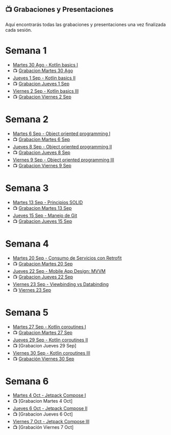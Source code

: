 ## 📺 Grabaciones y Presentaciones
Aquí encontrarás todas las grabaciones y presentaciones una vez finalizada cada sesión.

# Semana 1
- [Martes 30 Ago - Kotlin basics I](https://drive.google.com/file/d/1-UXAOqdHNJYyd6G69zTV43afh0Af7nTk/view?usp=sharing)
- 📺 [Grabacion Martes 30 Ago](https://drive.google.com/file/d/1x75tj-x48AgSRSu267FwMgBNDjje6oO2/view?usp=sharing)
- [Jueves 1 Sep - Kotlin basics II](https://drive.google.com/file/d/1kkBdHg_pdvbl1xGZICoqzIseW8OvDVQE/view?usp=sharing)
- 📺 [Grabacion Jueves 1 Sep](https://drive.google.com/file/d/1c4iBUGczuTlr_85_2QWgmBIc9-FQajgF/view?usp=sharing)
- [Viernes 2 Sep - Kotlin basics III](https://drive.google.com/file/d/1skVCgZsXA_PzUTARKmYQb4BWXr3eOmkt/view?usp=sharing)
- 📺 [Grabacion Viernes 2 Sep](https://drive.google.com/file/d/1ZG_mqpjHtqwXp7F7eSyqOUuNus_wnHsQ/view?usp=sharing)

# Semana 2
- [Martes 6 Sep - Object oriented programming I](https://drive.google.com/file/d/1h4O5OFY363GgJ579aUh7BlCyydGthq-u/view?usp=sharing)
- 📺 [Grabacion Martes 6 Sep](https://drive.google.com/file/d/1uvG4RpTg23q-UFmR7BACmHoAujVGTPYO/view?usp=sharing)
- [Jueves 8 Sep - Object oriented programming II](https://drive.google.com/file/d/1OGRK2SJ-IOJPiLRcuyybA3lKoSquqQdC/view?usp=sharing)
- 📺 [Grabacion Jueves 8 Sep](https://drive.google.com/file/d/1-UO-eam0h_Ee2dJN-OB0DvLoFDUly63W/view?usp=sharing)
- [Viernes 9 Sep - Object oriented programming III](https://drive.google.com/file/d/1j-zhLdXNegl7UyqnwQW0yQyY3mQl538q/view?usp=sharing)
- 📺 [Grabacion Viernes 9 Sep](https://drive.google.com/file/d/1ferZs8k4vTJIz8Kox0j1QAD1Lq2UKCfa/view?usp=sharing)

# Semana 3
- [Martes 13 Sep - Principios SOLID](https://drive.google.com/file/d/1r00FQfWRpD3Tns26tVZAAS9OW9Tx6GLY/view?usp=sharing)
- 📺 [Grabacion Martes 13 Sep](https://drive.google.com/file/d/1wboPIxxtArmWX945IUKTzdbQflL_ZIof/view?usp=sharing)
- [Jueves 15 Sep - Manejo de Git](https://drive.google.com/file/d/1v3RX8ONeaVB2seouMqJuQhvh6dAOn_1U/view?usp=sharing)
- 📺 [Grabacion Jueves 15 Sep](https://drive.google.com/file/d/1DKXZfCAUftPHGTE58IaDJPCInVLN85Un/view?usp=sharing)


# Semana 4
- [Martes 20 Sep - Consumo de Servicios con Retrofit](https://drive.google.com/file/d/1BAys0cdofwmBocXCda85x3NaLgYpURLV/view?usp=sharing)
- 📺 [Grabacion Martes 20 Sep](https://drive.google.com/file/d/1P63tM6VQAPC4FAQRJlt6jlNIdhJ2Sgzu/view?usp=sharing)
- [Jueves 22 Sep - Mobile App Design: MVVM](https://drive.google.com/file/d/1V1dEJkYqrR6W-wN3fNFQnMiRffv4Ch5r/view?usp=sharing)
- 📺 [Grabacion Jueves 22 Sep](https://drive.google.com/file/d/13xCp-pJRmbf4S-ve1gEpmCfDDsLn8Ops/view?usp=sharing)
- [Viernes 23 Sep - Viewbinding vs Databinding](https://drive.google.com/file/d/1mGzv4TEcZkFtrW-dc19p2vgXdb9ZiTa2/view?usp=sharing)
- 📺 [Viernes 23 Sep](https://drive.google.com/file/d/1Ekzdzpo4g4U5n8X2cIAl9zEOXzuLuEVL/view?usp=sharing)

# Semana 5
- [Martes 27 Sep - Kotlin coroutines I](https://drive.google.com/file/d/10AW3qPCgr5mJXm0mMrN81-DtpW-W5NVO/view?usp=sharing)
- 📺 [Grabacion Martes 27 Sep](https://drive.google.com/file/d/1SZ4-xE3-BREmKdwOwD7-SNEqMbQaOn7R/view?usp=sharing)
- [Jueves 29 Sep - Kotlin coroutines II](https://drive.google.com/drive/u/0/folders/1cs9DVdj_okkXLvaBLPKrpo6BAPWjAN3t)
- 📺 [Grabacion Jueves 29 Sep]
- [Viernes 30 Sep - Kotlin coroutines III](https://drive.google.com/file/d/1TbWe8D-wFuHAlJsg1V5ZPoR0eH9hqlQg/view?usp=sharing)
- 📺 [Grabación Viernes 30 Sep](https://drive.google.com/file/d/1CJEHL64VFbqILaR3snGugLctxEQpDPgl/view?usp=sharing)

# Semana 6
- [Martes 4 Oct - Jetpack Compose I](https://drive.google.com/file/d/1I9dhaB0iJ3PlgmvSUeq9XNcul779bZOU/view?usp=sharing)
- 📺 [Grabacion Martes 4 Oct]
- [Jueves 6 Oct - Jetpack Compose II](https://drive.google.com/file/d/1yKWgSi6YaOP___b9TgUtzRfHXFntEwew/view?usp=sharing)
- 📺 [Grabacion Jueves 6 Oct]
- [Viernes 7 Oct - Jetpack Compose III](https://drive.google.com/file/d/1adfCTlMBMSDt-JAngxGzx9TMBv0IjiC_/view?usp=sharing)
- 📺 [Grabación Viernes 7 Oct]

